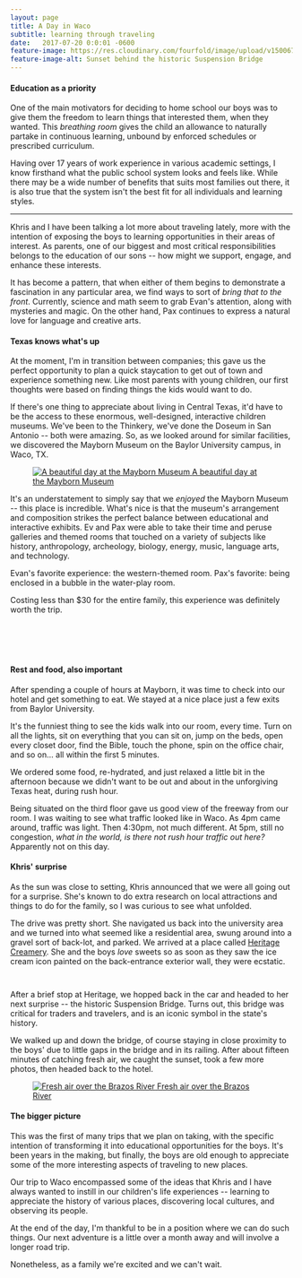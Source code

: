 ```yaml
---
layout: page
title: A Day in Waco
subtitle: learning through traveling
date:   2017-07-20 0:0:01 -0600
feature-image: https://res.cloudinary.com/fourfold/image/upload/v1500670559/20170719_200205_oxspbe.jpg
feature-image-alt: Sunset behind the historic Suspension Bridge
---
```

#### Education as a priority
One of the main motivators for deciding to home school our boys was to give them the freedom to learn things that interested them, when they wanted. This _breathing room_ gives the child an allowance to naturally partake in continuous learning, unbound by enforced schedules or prescribed curriculum.

Having over 17 years of work experience in various academic  settings, I know firsthand what the public school system looks and feels like. While there may be a wide number of benefits that suits most families out there, it is also true that the system isn't the best fit for all individuals and learning styles.

<hr class="divider_elipses">

Khris and I have been talking a lot more about traveling lately, more with the intention of exposing the boys to learning opportunities in their areas of interest. As parents, one of our biggest and most critical responsibilities belongs to the education of our sons -- how might we support, engage, and enhance these interests.

It has become a pattern, that when either of them begins to demonstrate a fascination in any particular area, we find ways to sort of _bring that to the front_. Currently, science and math seem to grab Evan's attention, along with mysteries and magic. On the other hand, Pax continues to express a natural love for language and creative arts.


#### Texas knows what's up
At the moment, I'm in transition between companies; this gave us the perfect opportunity to plan a quick staycation to get out of town and experience something new. Like most parents with young children, our first thoughts were based on finding things the kids would want to do.

If there's one thing to appreciate about living in Central Texas, it'd have to be the access to these enormous, well-designed, interactive children museums. We've been to the Thinkery, we've done the Doseum in San Antonio -- both were amazing. So, as we looked around for similar facilities, we discovered the Mayborn Museum on the Baylor University campus, in Waco, TX.

<figure class="figure">
    <a class="figure_link" href="https://res.cloudinary.com/fourfold/image/upload/v1500672567/20170719_150120_lpqtcz.jpg">
      <img class="figure_image" src="https://res.cloudinary.com/fourfold/image/upload/v1500672567/20170719_150120_lpqtcz.jpg" alt="A beautiful day at the Mayborn Museum">
    <figurecaption class="figure_caption">A beautiful day at the Mayborn Museum</figurecaption>
  </a>
</figure>

It's an understatement to simply say that we _enjoyed_ the Mayborn Museum -- this place is incredible. What's nice is that the museum's arrangement and composition strikes the perfect balance between educational and interactive exhibits. Ev and Pax were able to take their time and peruse galleries and themed rooms that touched on a variety of subjects like history, anthropology, archeology, biology, energy, music, language arts, and technology.

Evan's favorite experience: the western-themed room. Pax's favorite: being enclosed in a bubble in the water-play room.

Costing less than $30 for the entire family, this experience was definitely worth the trip.

<div class="container_lg_nested">
  <div class="grid grid_thirds">
    <div class="grid_card">
      <figure class="figure">
        <a class="figure_link" href="https://res.cloudinary.com/fourfold/image/upload/v1500672207/20170719_114441_uyfarm.jpg">
          <img class="figure_image" src="https://res.cloudinary.com/fourfold/image/upload/v1500672207/20170719_114441_uyfarm.jpg" alt="">
        </a>
      </figure>
    </div>
    <div class="grid_card">
      <figure class="figure">
        <a class="figure_link" href="https://res.cloudinary.com/fourfold/image/upload/v1500734796/20170719_135213_v4sejt.jpg">
          <img class="figure_image" src="https://res.cloudinary.com/fourfold/image/upload/v1500734796/20170719_135213_v4sejt.jpg" alt="">
        </a>
      </figure>
    </div>
    <div class="grid_card">
      <figure class="figure">
        <a class="figure_link" href="https://res.cloudinary.com/fourfold/image/upload/v1500672207/20170719_144924_bliuzn.jpg">
          <img class="figure_image" src="https://res.cloudinary.com/fourfold/image/upload/v1500672207/20170719_144924_bliuzn.jpg" alt="">
        </a>
      </figure>
    </div>
  </div>
  <div class="grid grid_halves">
    <div class="grid_card">
      <figure class="figure">
        <a class="figure_link" href="https://res.cloudinary.com/fourfold/image/upload/v1500672207/20170719_140722_j25tws.jpg">
          <img class="figure_image" src="https://res.cloudinary.com/fourfold/image/upload/v1500672207/20170719_140722_j25tws.jpg" alt="">
        </a>
      </figure>
    </div>
    <div class="grid_card">
      <figure class="figure">
        <a class="figure_link" href="https://res.cloudinary.com/fourfold/image/upload/v1500672608/20170719_143816_fbi6wi.jpg">
          <img class="figure_image" src="https://res.cloudinary.com/fourfold/image/upload/v1500672608/20170719_143816_fbi6wi.jpg" alt="">
        </a>
      </figure>
    </div>
  </div>
</div>

#### Rest and food, also important
After spending a couple of hours at Mayborn, it was time to check into our hotel and get something to eat. We stayed at a nice place just a few exits from Baylor University.

It's the funniest thing to see the kids walk into our room, every time. Turn on all the lights, sit on everything that you can sit on, jump on the beds, open every closet door, find the Bible, touch the phone, spin on the office chair, and so on... all within the first 5 minutes.

We ordered some food, re-hydrated, and just relaxed a little bit in the afternoon because we didn't want to be out and about in the unforgiving Texas heat, during rush hour.

Being situated on the third floor gave us good view of the freeway from our room. I was waiting to see what traffic looked like in Waco. As 4pm came around, traffic was light. Then 4:30pm, not much different. At 5pm, still no congestion, _what in the world, is there not rush hour traffic out here?_ Apparently not on this day.

#### Khris' surprise
As the sun was close to setting, Khris announced that we were all going out for a surprise. She's known to do extra research on local attractions and things to do for the family, so I was curious to see what unfolded.

The drive was pretty short. She navigated us back into the university area and we turned into what seemed like a residential area, swung around into a gravel sort of back-lot, and parked. We arrived at a place called [Heritage Creamery](http://www.heritagecreamery.com/). She and the boys _love_ sweets so as soon as they saw the ice cream icon painted on the back-entrance exterior wall, they were ecstatic.

<div class="container_lg_nested">
  <div class="grid grid_halves">
    <div class="grid_card">
      <figure class="figure">
        <a class="figure_link" href="https://res.cloudinary.com/fourfold/image/upload/v1500815849/20170719_192315_ogdb0e.jpg">
          <img class="figure_image" src="https://res.cloudinary.com/fourfold/image/upload/v1500815849/20170719_192315_ogdb0e.jpg" alt="">
        </a>
      </figure>
    </div>
    <div class="grid_card">
      <figure class="figure">
        <a class="figure_link" href="https://res.cloudinary.com/fourfold/image/upload/v1500815971/20170719_192353_zjkrof.jpg">
          <img class="figure_image" src="https://res.cloudinary.com/fourfold/image/upload/v1500815971/20170719_192353_zjkrof.jpg" alt="">
        </a>
      </figure>
    </div>
  </div>
</div>

After a brief stop at Heritage, we hopped back in the car and headed to her next surprise -- the historic Suspension Bridge. Turns out, this bridge was critical for traders and travelers, and is an iconic symbol in the state's history.

We walked up and down the bridge, of course staying in close proximity to the boys' due to little gaps in the bridge and in its railing. After about fifteen minutes of catching fresh air, we caught the sunset, took a few more photos, then headed back to the hotel.

<figure class="figure">
    <a class="figure_link" href="https://res.cloudinary.com/fourfold/image/upload/v1500825942/20170719_195952_o32rcg.jpg">
      <img class="figure_image" src="https://res.cloudinary.com/fourfold/image/upload/v1500825942/20170719_195952_o32rcg.jpg" alt="Fresh air over the Brazos River">
    <figurecaption class="figure_caption">Fresh air over the Brazos River</figurecaption>
  </a>
</figure>

#### The bigger picture
This was the first of many trips that we plan on taking, with the specific intention of transforming it into educational opportunities for the boys. It's been years in the making, but finally, the boys are old enough to appreciate some of the more interesting aspects of traveling to new places.

Our trip to Waco encompassed some of the ideas that Khris and I have always wanted to instill in our children's life experiences -- learning to appreciate the history of various places, discovering local cultures, and observing its people.

At the end of the day, I'm thankful to be in a position where we can do such things. Our next adventure is a little over a month away and will involve a longer road trip.

Nonetheless, as a family we're excited and we can't wait.

